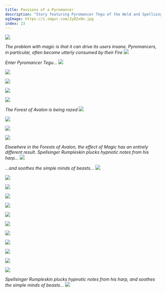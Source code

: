 ```yaml
---
title: Passions of a Pyromancer
description: "Story featuring Pyromancer Tegu of the Wold and Spellsinger Rumplskin of Avalon"
ogImage: https://i.imgur.com/2yOZx8n.jpg
index: 23
---
```


![](https://i.imgur.com/xLVdBqT.png)

_The problem with magic is that it can drive its users insane. Pyromancers, in particular, often become utterly consumed by their Fire_
![](https://i.imgur.com/ApDR1A6.jpg)

_Enter Pyromancer Tegu..._
![](https://i.imgur.com/1UiHmR1.jpg)

![](https://i.imgur.com/h8KooyM.jpg)

![](https://i.imgur.com/SDQoS9w.jpg)

![](https://i.imgur.com/fiEPsXi.jpg)

![](https://i.imgur.com/Jmj6ivD.jpg)

_The Forest of Avalon is being razed_
![](https://i.imgur.com/MoLjNq3.jpg)

![](https://i.imgur.com/3KyAvOy.jpg)

![](https://i.imgur.com/83dlwS5.jpg)

![](https://i.imgur.com/pgOdxGJ.jpg)

_Elsewhere in the Forests of Avalon, the effect of Magic has an entirely different result. Spellsinger Rumpleskin plucks hypnotic notes from his harp..._
![](https://i.imgur.com/syBZK1t.jpg)

_...and soothes the simple minds of beasts..._
![](https://i.imgur.com/NXF3bhr.jpg)

![](https://i.imgur.com/2yOZx8n.jpg)

![](https://i.imgur.com/MJVPefd.jpg)

![](https://i.imgur.com/9vPlUOB.jpg)

![](https://i.imgur.com/pyBomFl.jpg)

![](https://i.imgur.com/5he676z.jpg)

![](https://i.imgur.com/O4QiTho.jpg)

![](https://i.imgur.com/F8oDLuO.jpg)

![](https://i.imgur.com/yCjLf5J.jpg)

![](https://i.imgur.com/iMlOaxz.jpg)

![](https://i.imgur.com/wqzfsGi.jpg)

![](https://i.imgur.com/Uh7GCTD.jpg)

_Spellsinger Rumpleskin plucks hypnotic notes from his harp, and soothes the simple minds of beasts..._
![](https://i.imgur.com/42th47T.jpg)
